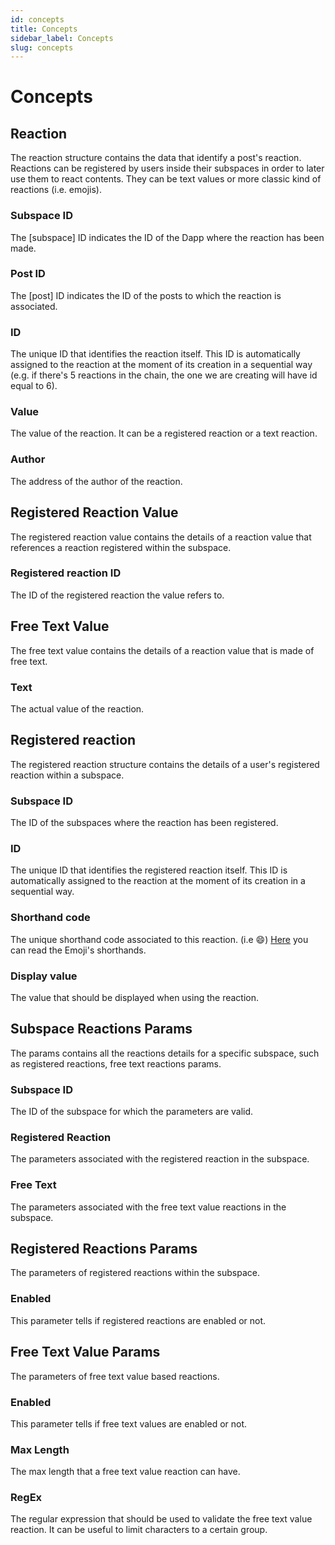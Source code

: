 ```yaml
---
id: concepts
title: Concepts
sidebar_label: Concepts
slug: concepts
---
```


# Concepts 

## Reaction
The reaction structure contains the data that identify a post's reaction.
Reactions can be registered by users inside their subspaces in order to later use
them to react contents. They can be text values or more classic kind of reactions (i.e. emojis).

### Subspace ID
The [subspace] ID indicates the ID of the Dapp where the reaction has been made.

### Post ID
The [post] ID indicates the ID of the posts to which the reaction is associated.

### ID
The unique ID that identifies the reaction itself. This ID is automatically assigned to the reaction at the moment of its
creation in a sequential way (e.g. if there's 5 reactions in the chain, the one we are creating will have id equal to 6).

### Value
The value of the reaction. It can be a registered reaction or a text reaction.

### Author
The address of the author of the reaction.

## Registered Reaction Value
The registered reaction value contains the details of a reaction value that references
a reaction registered within the subspace.

### Registered reaction ID
The ID of the registered reaction the value refers to.

## Free Text Value
The free text value contains the details of a reaction value that is made of free text.

### Text
The actual value of the reaction.

## Registered reaction
The registered reaction structure contains the details of a user's registered reaction within
a subspace.

### Subspace ID
The ID of the subspaces where the reaction has been registered.

### ID 
The unique ID that identifies the registered reaction itself. This ID is automatically assigned to the reaction at the moment of its
creation in a sequential way.

### Shorthand code
The unique shorthand code associated to this reaction. (i.e :smile:)
[Here](https://emojipedia.org/shortcodes/) you can read the Emoji's shorthands.

### Display value
The value that should be displayed when using the reaction.

## Subspace Reactions Params
The params contains all the reactions details for a specific subspace, such as registered reactions,
free text reactions params.

### Subspace ID
The ID of the subspace for which the parameters are valid.

### Registered Reaction
The parameters associated with the registered reaction in the subspace.

### Free Text 
The parameters associated with the free text value reactions in the subspace.

## Registered Reactions Params
The parameters of registered reactions within the subspace.

### Enabled
This parameter tells if registered reactions are enabled or not.

## Free Text Value Params
The parameters of free text value based reactions.

### Enabled
This parameter tells if free text values are enabled or not.

### Max Length
The max length that a free text value reaction can have.

### RegEx
The regular expression that should be used to validate the free text value reaction.
It can be useful to limit characters to a certain group.

